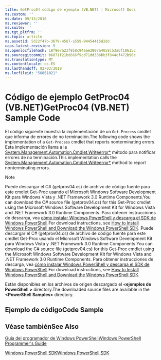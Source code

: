 ```yaml
---
title: GetProc04 código de ejemplo (VB.NET) | Microsoft Docs
ms.custom: ''
ms.date: 09/13/2016
ms.reviewer: ''
ms.suite: ''
ms.tgt_pltfrm: ''
ms.topic: article
ms.assetid: 5d22f47b-3679-4587-a559-94454415d2dd
caps.latest.revision: 5
ms.openlocfilehash: 18f9e7a23f8b8c94aae2807a4058cb3a6f18615c
ms.sourcegitcommit: b6871f21bd666f9cd71dd336bb3f844cf472b56c
ms.translationtype: MT
ms.contentlocale: es-ES
ms.lasthandoff: 02/03/2019
ms.locfileid: "56861021"
---
```

# <a name="getproc04-vbnet-sample-code"></a><span data-ttu-id="ecdac-102">Código de ejemplo GetProc04 (VB.NET)</span><span class="sxs-lookup"><span data-stu-id="ecdac-102">GetProc04 (VB.NET) Sample Code</span></span>

<span data-ttu-id="ecdac-103">El código siguiente muestra la implementación de un `Get-Process` cmdlet que informa de errores de no terminación.</span><span class="sxs-lookup"><span data-stu-id="ecdac-103">The following code shows the implementation of a `Get-Process` cmdlet that reports nonterminating errors.</span></span> <span data-ttu-id="ecdac-104">Esta implementación llama a la [System.Management.Automation.Cmdlet.Writeerror\*](/dotnet/api/System.Management.Automation.Cmdlet.WriteError) método para notificar errores de no terminación.</span><span class="sxs-lookup"><span data-stu-id="ecdac-104">This implementation calls the [System.Management.Automation.Cmdlet.Writeerror\*](/dotnet/api/System.Management.Automation.Cmdlet.WriteError) method to report nonterminating errors.</span></span>

> [!NOTE]
> <span data-ttu-id="ecdac-105">Puede descargar el C# (getprov04.cs) de archivo de código fuente para este cmdlet Get-Proc usando el Microsoft Windows Software Development Kit para Windows Vista y .NET Framework 3.0 Runtime Components.</span><span class="sxs-lookup"><span data-stu-id="ecdac-105">You can download the C# source file (getprov04.cs) for this Get-Proc cmdlet using the Microsoft Windows Software Development Kit for Windows Vista and .NET Framework 3.0 Runtime Components.</span></span> <span data-ttu-id="ecdac-106">Para obtener instrucciones de descarga, vea [cómo instalar Windows PowerShell y descarga el SDK de Windows PowerShell](/powershell/developer/installing-the-windows-powershell-sdk).</span><span class="sxs-lookup"><span data-stu-id="ecdac-106">For download instructions, see [How to Install Windows PowerShell and Download the Windows PowerShell SDK](/powershell/developer/installing-the-windows-powershell-sdk).</span></span>
> <span data-ttu-id="ecdac-107">Puede descargar el C# (getprov04.cs) de archivo de código fuente para este cmdlet Get-Proc usando el Microsoft Windows Software Development Kit para Windows Vista y .NET Framework 3.0 Runtime Components.</span><span class="sxs-lookup"><span data-stu-id="ecdac-107">You can download the C# source file (getprov04.cs) for this Get-Proc cmdlet using the Microsoft Windows Software Development Kit for Windows Vista and .NET Framework 3.0 Runtime Components.</span></span> <span data-ttu-id="ecdac-108">Para obtener instrucciones de descarga, vea [cómo instalar Windows PowerShell y descarga el SDK de Windows PowerShell](/powershell/developer/installing-the-windows-powershell-sdk).</span><span class="sxs-lookup"><span data-stu-id="ecdac-108">For download instructions, see [How to Install Windows PowerShell and Download the Windows PowerShell SDK](/powershell/developer/installing-the-windows-powershell-sdk).</span></span>
>
> <span data-ttu-id="ecdac-109">Están disponibles en los archivos de origen descargado el  **\<ejemplos de PowerShell >** directory.</span><span class="sxs-lookup"><span data-stu-id="ecdac-109">The downloaded source files are available in the **\<PowerShell Samples>** directory.</span></span>

## <a name="code-sample"></a><span data-ttu-id="ecdac-110">Ejemplo de código</span><span class="sxs-lookup"><span data-stu-id="ecdac-110">Code Sample</span></span>

<!-- TODO!!!: review snippet reference  [!CODE [Msh_samplesgetproc04#GetProc04vball](Msh_samplesgetproc04#GetProc04vball)]  -->

## <a name="see-also"></a><span data-ttu-id="ecdac-111">Véase también</span><span class="sxs-lookup"><span data-stu-id="ecdac-111">See Also</span></span>

[<span data-ttu-id="ecdac-112">Guía del programador de Windows PowerShell</span><span class="sxs-lookup"><span data-stu-id="ecdac-112">Windows PowerShell Programmer's Guide</span></span>](./windows-powershell-programmer-s-guide.md)

[<span data-ttu-id="ecdac-113">Windows PowerShell SDK</span><span class="sxs-lookup"><span data-stu-id="ecdac-113">Windows PowerShell SDK</span></span>](../windows-powershell-reference.md)
